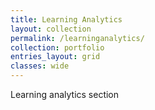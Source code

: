 ```yaml
---
title: Learning Analytics
layout: collection
permalink: /learninganalytics/
collection: portfolio
entries_layout: grid
classes: wide
---
```


Learning analytics section

